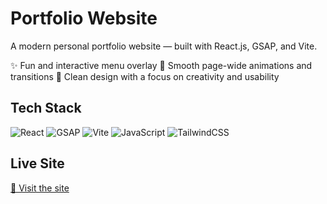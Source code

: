 # Portfolio Website

A modern personal portfolio website — built with React.js, GSAP, and Vite.

✨ Fun and interactive menu overlay
💫 Smooth page-wide animations and transitions
🎨 Clean design with a focus on creativity and usability

## Tech Stack

![React](https://img.shields.io/badge/React-61DAFB?style=for-the-badge&logo=react&logoColor=white) ![GSAP](https://img.shields.io/badge/GSAP-88CE02?style=for-the-badge&logo=greensock&logoColor=white) ![Vite](https://img.shields.io/badge/Vite-646CFF?style=for-the-badge&logo=vite&logoColor=white) ![JavaScript](https://img.shields.io/badge/JavaScript-F7DF1E?style=for-the-badge&logo=javascript&logoColor=black) ![TailwindCSS](https://img.shields.io/badge/TailwindCSS-06B6D4?style=for-the-badge&logo=tailwind-css&logoColor=white)

## Live Site

[🔗 Visit the site](https://davidrighidev.github.io/portfolio/)
